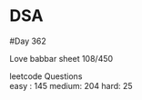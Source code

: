 # DSA

#Day 362

Love babbar sheet
    108/450
    
leetcode Questions   
easy : 145
medium: 204
hard: 25

 
